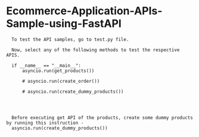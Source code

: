 # Ecommerce-Application-APIs-Sample-using-FastAPI

      To test the API samples, go to test.py file.

      Now, select any of the following methods to test the respective APIS.
      
      if __name__ == "__main__":
          asyncio.run(get_products())

          # asyncio.run(create_order())

          # asyncio.run(create_dummy_products())




      Before executing get API of the products, create some dummy products by running this instruction - 
      asyncio.run(create_dummy_products()) 
